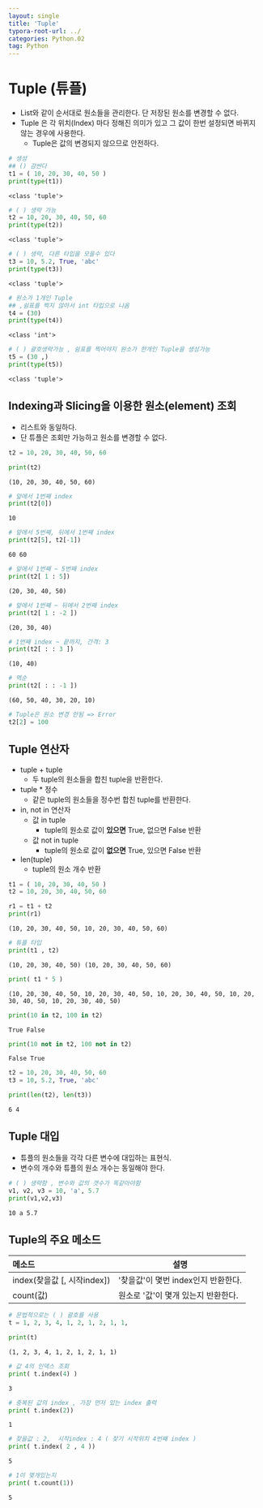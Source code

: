 ```yaml
---
layout: single
title: 'Tuple'
typora-root-url: ../
categories: Python.02
tag: Python
---
```



# Tuple (튜플)
- List와 같이 순서대로 원소들을 관리한다. 단 저장된 원소를 변경할 수 없다.
- Tuple 은 각 위치(Index) 마다 정해진 의미가 있고 그 값이 한번 설정되면 바뀌지 않는 경우에 사용한다. 
    - Tuple은 값의 변경되지 않으므로 안전하다.


```python
# 생성
## () 감싼다
t1 = ( 10, 20, 30, 40, 50 ) 
print(type(t1))
```

    <class 'tuple'>



```python
# ( ) 생략 가능
t2 = 10, 20, 30, 40, 50, 60 
print(type(t2))
```

    <class 'tuple'>



```python
# ( ) 생략, 다른 타입을 모을수 있다
t3 = 10, 5.2, True, 'abc' 
print(type(t3))
```

    <class 'tuple'>



```python
# 원소가 1개인 Tuple
## ,쉼표를 찍지 않아서 int 타입으로 나옴
t4 = (30) 
print(type(t4))
```

    <class 'int'>



```python
# ( ) 괄호생략가능 , 쉼표를 찍어야지 원소가 한개인 Tuple을 생성가능
t5 = (30 ,) 
print(type(t5))
```

    <class 'tuple'>


## Indexing과 Slicing을 이용한 원소(element) 조회
- 리스트와 동일하다.
- 단 튜플은 조회만 가능하고 원소를 변경할 수 없다.


```python
t2 = 10, 20, 30, 40, 50, 60
```


```python
print(t2)
```

    (10, 20, 30, 40, 50, 60)



```python
# 앞에서 1번째 index
print(t2[0])
```

    10



```python
# 앞에서 5번째, 뒤에서 1번째 index
print(t2[5], t2[-1]) 
```

    60 60



```python
# 앞에서 1번째 ~ 5번째 index
print(t2[ 1 : 5])
```

    (20, 30, 40, 50)



```python
# 앞에서 1번째 ~ 뒤에서 2번째 index
print(t2[ 1 : -2 ])
```

    (20, 30, 40)



```python
# 1번째 index ~ 끝까지, 간격: 3
print(t2[ : : 3 ])
```

    (10, 40)



```python
# 역순
print(t2[ : : -1 ]) 
```

    (60, 50, 40, 30, 20, 10)



```python
# Tuple은 원소 변경 안됨 => Error
t2[2] = 100
```

## Tuple 연산자
- tuple + tuple
    - 두 tuple의 원소들을 합친 tuple을 반환한다.
- tuple * 정수
    - 같은 tuple의 원소들을 정수번 합친 tuple를 반환한다.  
- in, not in 연산자
    - 값 in tuple
        - tuple의 원소로 값이 **있으면** True, 없으면 False 반환
    - 값 not in tuple
        - tuple의 원소로 값이 **없으면** True, 있으면 False 반환    
- len(tuple)
    - tuple의 원소 개수 반환        


```python
t1 = ( 10, 20, 30, 40, 50 )
t2 = 10, 20, 30, 40, 50, 60
```


```python
r1 = t1 + t2
print(r1)
```

    (10, 20, 30, 40, 50, 10, 20, 30, 40, 50, 60)



```python
# 튜플 타입
print(t1 , t2) 
```

    (10, 20, 30, 40, 50) (10, 20, 30, 40, 50, 60)



```python
print( t1 * 5 )
```

    (10, 20, 30, 40, 50, 10, 20, 30, 40, 50, 10, 20, 30, 40, 50, 10, 20, 30, 40, 50, 10, 20, 30, 40, 50)



```python
print(10 in t2, 100 in t2)
```

    True False



```python
print(10 not in t2, 100 not in t2)
```

    False True



```python
t2 = 10, 20, 30, 40, 50, 60
t3 = 10, 5.2, True, 'abc'
```


```python
print(len(t2), len(t3))
```

    6 4


## Tuple 대입
- 튜플의 원소들을 각각 다른 변수에 대입하는 표현식.
- 변수의 개수와 튜플의 원소 개수는 동일해야 한다.


```python
# ( ) 생략함 , 변수와 값의 갯수가 똑같아야함
v1, v2, v3 = 10, 'a', 5.7 
print(v1,v2,v3)
```

    10 a 5.7

## Tuple의 주요 메소드



|메소드|설명|
|:-|-|
|index(찾을값 \[, 시작index\])|'찾을값'이 몇번 index인지 반환한다.|
|count(값)|원소로 '값'이 몇개 있는지 반환한다.|




```python
# 문법적으로는 ( ) 괄호를 사용
t = 1, 2, 3, 4, 1, 2, 1, 2, 1, 1,
```


```python
print(t)
```

    (1, 2, 3, 4, 1, 2, 1, 2, 1, 1)



```python
# 값 4의 인덱스 조회 
print( t.index(4) ) 
```

    3



```python
# 중복된 값의 index , 가장 먼저 있는 index 출력
print( t.index(2)) 
```

    1



```python
# 찾을값 : 2,  시작index : 4 ( 찾기 시작위치 4번째 index )
print( t.index( 2 , 4 )) 
```

    5



```python
# 1이 몇개있는지
print( t.count(1)) 
```

    5
